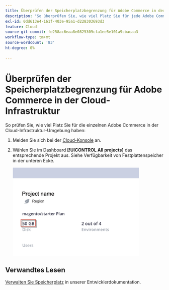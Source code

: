 ```yaml
---
title: Überprüfen der Speicherplatzbegrenzung für Adobe Commerce in der Cloud-Infrastruktur
description: "So überprüfen Sie, wie viel Platz Sie für jede Adobe Commerce in der Cloud-Infrastruktur-Umgebung haben:"
exl-id: 0dd613e4-161f-403e-95a1-d228303693d3
feature: Cloud
source-git-commit: fe258ac6eaa8e0825309cfa1ee5e101a9cbacaa3
workflow-type: tm+mt
source-wordcount: '83'
ht-degree: 0%

---
```


# Überprüfen der Speicherplatzbegrenzung für Adobe Commerce in der Cloud-Infrastruktur

So prüfen Sie, wie viel Platz Sie für die einzelnen Adobe Commerce in der Cloud-Infrastruktur-Umgebung haben:

1. Melden Sie sich bei der [Cloud-Konsole](https://console.adobecommerce.com) an.
1. Wählen Sie im Dashboard **[!UICONTROL All projects]** das entsprechende Projekt aus. Siehe Verfügbarkeit von Festplattenspeicher in der unteren Ecke.

   ![project_space.png](/help/how-to/general/assets/project_space.png)

## Verwandtes Lesen

[Verwalten Sie Speicherplatz](https://devdocs.magento.com/cloud/project/manage-disk-space.html) in unserer Entwicklerdokumentation.
